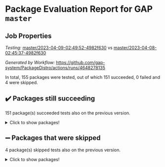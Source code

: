# Package Evaluation Report for GAP `master`

## Job Properties

*Testing:* [master/2023-04-09-02:49:52-4982f630](https://github.com/gap-system/PackageDistro/blob/data/reports/master/2023-04-09-02:49:52-4982f630) vs [master/2023-04-08-02:45:37-4982f630](https://github.com/gap-system/PackageDistro/blob/data/reports/master/2023-04-08-02:45:37-4982f630)

*Generated by Workflow:* https://github.com/gap-system/PackageDistro/actions/runs/4648278135

In total, 155 packages were tested, out of which 151 succeeded, 0 failed and 4 were skipped.

## :heavy_check_mark: Packages still succeeding

151 package(s) succeeded tests also on the previous version.
<details><summary>Click to show packages!</summary>

- 4ti2interface 2023.02-04 [(success)](https://github.com/gap-system/PackageDistro/actions/runs/4648278135/jobs/8225988367)
- ace 5.6.2 [(success)](https://github.com/gap-system/PackageDistro/actions/runs/4648278135/jobs/8225988439)
- aclib 1.3.2 [(success)](https://github.com/gap-system/PackageDistro/actions/runs/4648278135/jobs/8225988492)
- agt 0.3.1 [(success)](https://github.com/gap-system/PackageDistro/actions/runs/4648278135/jobs/8225988565)
- alnuth 3.2.1 [(success)](https://github.com/gap-system/PackageDistro/actions/runs/4648278135/jobs/8225988621)
- anupq 3.3.0 [(success)](https://github.com/gap-system/PackageDistro/actions/runs/4648278135/jobs/8225988678)
- atlasrep 2.1.6 [(success)](https://github.com/gap-system/PackageDistro/actions/runs/4648278135/jobs/8225988727)
- autodoc 2022.10.20 [(success)](https://github.com/gap-system/PackageDistro/actions/runs/4648278135/jobs/8225988789)
- automata 1.15 [(success)](https://github.com/gap-system/PackageDistro/actions/runs/4648278135/jobs/8225988854)
- automgrp 1.3.2 [(success)](https://github.com/gap-system/PackageDistro/actions/runs/4648278135/jobs/8225988917)
- autpgrp 1.11 [(success)](https://github.com/gap-system/PackageDistro/actions/runs/4648278135/jobs/8225988975)
- cap 2023.04-01 [(success)](https://github.com/gap-system/PackageDistro/actions/runs/4648278135/jobs/8225989040)
- caratinterface 2.3.5 [(success)](https://github.com/gap-system/PackageDistro/actions/runs/4648278135/jobs/8225989096)
- cddinterface 2022.11.01 [(success)](https://github.com/gap-system/PackageDistro/actions/runs/4648278135/jobs/8225989157)
- circle 1.6.6 [(success)](https://github.com/gap-system/PackageDistro/actions/runs/4648278135/jobs/8225989214)
- classicpres 1.22 [(success)](https://github.com/gap-system/PackageDistro/actions/runs/4648278135/jobs/8225989284)
- cohomolo 1.6.11 [(success)](https://github.com/gap-system/PackageDistro/actions/runs/4648278135/jobs/8225989336)
- congruence 1.2.5 [(success)](https://github.com/gap-system/PackageDistro/actions/runs/4648278135/jobs/8225989393)
- corelg 1.56 [(success)](https://github.com/gap-system/PackageDistro/actions/runs/4648278135/jobs/8225989466)
- crime 1.6 [(success)](https://github.com/gap-system/PackageDistro/actions/runs/4648278135/jobs/8225989529)
- crisp 1.4.6 [(success)](https://github.com/gap-system/PackageDistro/actions/runs/4648278135/jobs/8225989597)
- crypting 0.10.4 [(success)](https://github.com/gap-system/PackageDistro/actions/runs/4648278135/jobs/8225989648)
- cryst 4.1.26 [(success)](https://github.com/gap-system/PackageDistro/actions/runs/4648278135/jobs/8225989703)
- crystcat 1.1.10 [(success)](https://github.com/gap-system/PackageDistro/actions/runs/4648278135/jobs/8225989760)
- ctbllib 1.3.5 [(success)](https://github.com/gap-system/PackageDistro/actions/runs/4648278135/jobs/8225989817)
- cubefree 1.19 [(success)](https://github.com/gap-system/PackageDistro/actions/runs/4648278135/jobs/8225989866)
- curlinterface 2.3.1 [(success)](https://github.com/gap-system/PackageDistro/actions/runs/4648278135/jobs/8225989919)
- cvec 2.8.1 [(success)](https://github.com/gap-system/PackageDistro/actions/runs/4648278135/jobs/8225989976)
- datastructures 0.3.0 [(success)](https://github.com/gap-system/PackageDistro/actions/runs/4648278135/jobs/8225990029)
- deepthought 1.0.6 [(success)](https://github.com/gap-system/PackageDistro/actions/runs/4648278135/jobs/8225990078)
- design 1.8 [(success)](https://github.com/gap-system/PackageDistro/actions/runs/4648278135/jobs/8225990144)
- difsets 2.3.1 [(success)](https://github.com/gap-system/PackageDistro/actions/runs/4648278135/jobs/8225990199)
- digraphs 1.6.2 [(success)](https://github.com/gap-system/PackageDistro/actions/runs/4648278135/jobs/8225990264)
- edim 1.3.7 [(success)](https://github.com/gap-system/PackageDistro/actions/runs/4648278135/jobs/8225990303)
- example 4.3.4 [(success)](https://github.com/gap-system/PackageDistro/actions/runs/4648278135/jobs/8225990355)
- examplesforhomalg 2023.02-04 [(success)](https://github.com/gap-system/PackageDistro/actions/runs/4648278135/jobs/8225990417)
- factint 1.6.3 [(success)](https://github.com/gap-system/PackageDistro/actions/runs/4648278135/jobs/8225990505)
- ferret 1.0.9 [(success)](https://github.com/gap-system/PackageDistro/actions/runs/4648278135/jobs/8225990573)
- fga 1.5.0 [(success)](https://github.com/gap-system/PackageDistro/actions/runs/4648278135/jobs/8225990641)
- fining 1.5.5 [(success)](https://github.com/gap-system/PackageDistro/actions/runs/4648278135/jobs/8225990693)
- float 1.0.3 [(success)](https://github.com/gap-system/PackageDistro/actions/runs/4648278135/jobs/8225990760)
- format 1.4.3 [(success)](https://github.com/gap-system/PackageDistro/actions/runs/4648278135/jobs/8225990821)
- forms 1.2.9 [(success)](https://github.com/gap-system/PackageDistro/actions/runs/4648278135/jobs/8225990874)
- fplsa 1.2.6 [(success)](https://github.com/gap-system/PackageDistro/actions/runs/4648278135/jobs/8225990917)
- fr 2.4.12 [(success)](https://github.com/gap-system/PackageDistro/actions/runs/4648278135/jobs/8225990986)
- francy 1.2.5 [(success)](https://github.com/gap-system/PackageDistro/actions/runs/4648278135/jobs/8225991045)
- fwtree 1.3 [(success)](https://github.com/gap-system/PackageDistro/actions/runs/4648278135/jobs/8225991096)
- gapdoc 1.6.6 [(success)](https://github.com/gap-system/PackageDistro/actions/runs/4648278135/jobs/8225991140)
- gauss 2023.02-04 [(success)](https://github.com/gap-system/PackageDistro/actions/runs/4648278135/jobs/8225991184)
- gaussforhomalg 2023.02-04 [(success)](https://github.com/gap-system/PackageDistro/actions/runs/4648278135/jobs/8225991221)
- gbnp 1.0.5 [(success)](https://github.com/gap-system/PackageDistro/actions/runs/4648278135/jobs/8225991272)
- generalizedmorphismsforcap 2023.03-01 [(success)](https://github.com/gap-system/PackageDistro/actions/runs/4648278135/jobs/8225991315)
- genss 1.6.8 [(success)](https://github.com/gap-system/PackageDistro/actions/runs/4648278135/jobs/8225991362)
- gradedmodules 2023.02-04 [(success)](https://github.com/gap-system/PackageDistro/actions/runs/4648278135/jobs/8225991408)
- gradedringforhomalg 2023.02-04 [(success)](https://github.com/gap-system/PackageDistro/actions/runs/4648278135/jobs/8225991460)
- grape 4.9.0 [(success)](https://github.com/gap-system/PackageDistro/actions/runs/4648278135/jobs/8225991502)
- groupoids 1.73 [(success)](https://github.com/gap-system/PackageDistro/actions/runs/4648278135/jobs/8225991539)
- grpconst 2.6.4 [(success)](https://github.com/gap-system/PackageDistro/actions/runs/4648278135/jobs/8225991582)
- guarana 0.96.3 [(success)](https://github.com/gap-system/PackageDistro/actions/runs/4648278135/jobs/8225991620)
- guava 3.18 [(success)](https://github.com/gap-system/PackageDistro/actions/runs/4648278135/jobs/8225991654)
- hap 1.54 [(success)](https://github.com/gap-system/PackageDistro/actions/runs/4648278135/jobs/8225991690)
- hapcryst 0.1.15 [(success)](https://github.com/gap-system/PackageDistro/actions/runs/4648278135/jobs/8225991729)
- hecke 1.5.3 [(success)](https://github.com/gap-system/PackageDistro/actions/runs/4648278135/jobs/8225991768)
- help 3.5 [(success)](https://github.com/gap-system/PackageDistro/actions/runs/4648278135/jobs/8225991815)
- homalg 2023.02-05 [(success)](https://github.com/gap-system/PackageDistro/actions/runs/4648278135/jobs/8225991855)
- homalgtocas 2023.02-04 [(success)](https://github.com/gap-system/PackageDistro/actions/runs/4648278135/jobs/8225991890)
- idrel 2.45 [(success)](https://github.com/gap-system/PackageDistro/actions/runs/4648278135/jobs/8225991946)
- images 1.3.1 [(success)](https://github.com/gap-system/PackageDistro/actions/runs/4648278135/jobs/8225991990)
- intpic 0.3.0 [(success)](https://github.com/gap-system/PackageDistro/actions/runs/4648278135/jobs/8225992031)
- io 4.8.1 [(success)](https://github.com/gap-system/PackageDistro/actions/runs/4648278135/jobs/8225992072)
- io_forhomalg 2023.02-04 [(success)](https://github.com/gap-system/PackageDistro/actions/runs/4648278135/jobs/8225992112)
- irredsol 1.4.4 [(success)](https://github.com/gap-system/PackageDistro/actions/runs/4648278135/jobs/8225992165)
- json 2.1.1 [(success)](https://github.com/gap-system/PackageDistro/actions/runs/4648278135/jobs/8225992206)
- jupyterkernel 1.5.0 [(success)](https://github.com/gap-system/PackageDistro/actions/runs/4648278135/jobs/8225992262)
- jupyterviz 1.5.6 [(success)](https://github.com/gap-system/PackageDistro/actions/runs/4648278135/jobs/8225992342)
- kan 1.35 [(success)](https://github.com/gap-system/PackageDistro/actions/runs/4648278135/jobs/8225992400)
- kbmag 1.5.11 [(success)](https://github.com/gap-system/PackageDistro/actions/runs/4648278135/jobs/8225992463)
- laguna 3.9.6 [(success)](https://github.com/gap-system/PackageDistro/actions/runs/4648278135/jobs/8225992514)
- liealgdb 2.2.1 [(success)](https://github.com/gap-system/PackageDistro/actions/runs/4648278135/jobs/8225992575)
- liepring 2.8 [(success)](https://github.com/gap-system/PackageDistro/actions/runs/4648278135/jobs/8225992630)
- liering 2.4.2 [(success)](https://github.com/gap-system/PackageDistro/actions/runs/4648278135/jobs/8225992691)
- linearalgebraforcap 2023.03-06 [(success)](https://github.com/gap-system/PackageDistro/actions/runs/4648278135/jobs/8225992749)
- localizeringforhomalg 2023.02-04 [(success)](https://github.com/gap-system/PackageDistro/actions/runs/4648278135/jobs/8225992804)
- loops 3.4.3 [(success)](https://github.com/gap-system/PackageDistro/actions/runs/4648278135/jobs/8225992863)
- lpres 1.0.3 [(success)](https://github.com/gap-system/PackageDistro/actions/runs/4648278135/jobs/8225992911)
- majoranaalgebras 1.5.1 [(success)](https://github.com/gap-system/PackageDistro/actions/runs/4648278135/jobs/8225992972)
- mapclass 1.4.6 [(success)](https://github.com/gap-system/PackageDistro/actions/runs/4648278135/jobs/8225993046)
- matgrp 0.70 [(success)](https://github.com/gap-system/PackageDistro/actions/runs/4648278135/jobs/8225993101)
- matricesforhomalg 2023.02-04 [(success)](https://github.com/gap-system/PackageDistro/actions/runs/4648278135/jobs/8225993164)
- modisom 2.5.4 [(success)](https://github.com/gap-system/PackageDistro/actions/runs/4648278135/jobs/8225993230)
- modulepresentationsforcap 2023.03-01 [(success)](https://github.com/gap-system/PackageDistro/actions/runs/4648278135/jobs/8225993318)
- modules 2023.02-04 [(success)](https://github.com/gap-system/PackageDistro/actions/runs/4648278135/jobs/8225993386)
- monoidalcategories 2023.03-04 [(success)](https://github.com/gap-system/PackageDistro/actions/runs/4648278135/jobs/8225993455)
- nconvex 2022.09-01 [(success)](https://github.com/gap-system/PackageDistro/actions/runs/4648278135/jobs/8225993527)
- nilmat 1.4.2 [(success)](https://github.com/gap-system/PackageDistro/actions/runs/4648278135/jobs/8225993603)
- nock 1.5 [(success)](https://github.com/gap-system/PackageDistro/actions/runs/4648278135/jobs/8225993668)
- normalizinterface 1.3.5 [(success)](https://github.com/gap-system/PackageDistro/actions/runs/4648278135/jobs/8225993731)
- nq 2.5.10 [(success)](https://github.com/gap-system/PackageDistro/actions/runs/4648278135/jobs/8225993798)
- numericalsgps 1.3.1 [(success)](https://github.com/gap-system/PackageDistro/actions/runs/4648278135/jobs/8225993860)
- openmath 11.5.3 [(success)](https://github.com/gap-system/PackageDistro/actions/runs/4648278135/jobs/8225993925)
- orb 4.9.0 [(success)](https://github.com/gap-system/PackageDistro/actions/runs/4648278135/jobs/8225993975)
- packagemanager 1.4.1 [(success)](https://github.com/gap-system/PackageDistro/actions/runs/4648278135/jobs/8225994040)
- patternclass 2.4.3 [(success)](https://github.com/gap-system/PackageDistro/actions/runs/4648278135/jobs/8225994096)
- permut 2.0.4 [(success)](https://github.com/gap-system/PackageDistro/actions/runs/4648278135/jobs/8225994176)
- polenta 1.3.10 [(success)](https://github.com/gap-system/PackageDistro/actions/runs/4648278135/jobs/8225994255)
- polymaking 0.8.6 [(success)](https://github.com/gap-system/PackageDistro/actions/runs/4648278135/jobs/8225994316)
- primgrp 3.4.4 [(success)](https://github.com/gap-system/PackageDistro/actions/runs/4648278135/jobs/8225994389)
- profiling 2.5.2 [(success)](https://github.com/gap-system/PackageDistro/actions/runs/4648278135/jobs/8225994454)
- qpa 1.34 [(success)](https://github.com/gap-system/PackageDistro/actions/runs/4648278135/jobs/8225994524)
- quagroup 1.8.3 [(success)](https://github.com/gap-system/PackageDistro/actions/runs/4648278135/jobs/8225994594)
- radiroot 2.9 [(success)](https://github.com/gap-system/PackageDistro/actions/runs/4648278135/jobs/8225994647)
- rcwa 4.7.1 [(success)](https://github.com/gap-system/PackageDistro/actions/runs/4648278135/jobs/8225994714)
- rds 1.8 [(success)](https://github.com/gap-system/PackageDistro/actions/runs/4648278135/jobs/8225994797)
- recog 1.4.2 [(success)](https://github.com/gap-system/PackageDistro/actions/runs/4648278135/jobs/8225994850)
- repndecomp 1.3.0 [(success)](https://github.com/gap-system/PackageDistro/actions/runs/4648278135/jobs/8225994922)
- repsn 3.1.1 [(success)](https://github.com/gap-system/PackageDistro/actions/runs/4648278135/jobs/8225994985)
- resclasses 4.7.3 [(success)](https://github.com/gap-system/PackageDistro/actions/runs/4648278135/jobs/8225995043)
- ringsforhomalg 2023.02-05 [(success)](https://github.com/gap-system/PackageDistro/actions/runs/4648278135/jobs/8225995097)
- sco 2023.02-04 [(success)](https://github.com/gap-system/PackageDistro/actions/runs/4648278135/jobs/8225995157)
- scscp 2.4.1 [(success)](https://github.com/gap-system/PackageDistro/actions/runs/4648278135/jobs/8225995210)
- semigroups 5.2.1 [(success)](https://github.com/gap-system/PackageDistro/actions/runs/4648278135/jobs/8225995303)
- sglppow 2.3 [(success)](https://github.com/gap-system/PackageDistro/actions/runs/4648278135/jobs/8225995361)
- sgpviz 0.999.5 [(success)](https://github.com/gap-system/PackageDistro/actions/runs/4648278135/jobs/8225995443)
- simpcomp 2.1.14 [(success)](https://github.com/gap-system/PackageDistro/actions/runs/4648278135/jobs/8225995518)
- singular 2023.02.09 [(success)](https://github.com/gap-system/PackageDistro/actions/runs/4648278135/jobs/8225995618)
- sl2reps 1.1 [(success)](https://github.com/gap-system/PackageDistro/actions/runs/4648278135/jobs/8225995677)
- sla 1.5.3 [(success)](https://github.com/gap-system/PackageDistro/actions/runs/4648278135/jobs/8225995735)
- smallgrp 1.5.2 [(success)](https://github.com/gap-system/PackageDistro/actions/runs/4648278135/jobs/8225995813)
- smallsemi 0.6.13 [(success)](https://github.com/gap-system/PackageDistro/actions/runs/4648278135/jobs/8225995877)
- sonata 2.9.6 [(success)](https://github.com/gap-system/PackageDistro/actions/runs/4648278135/jobs/8225995952)
- sophus 1.27 [(success)](https://github.com/gap-system/PackageDistro/actions/runs/4648278135/jobs/8225996019)
- spinsym 1.5.2 [(success)](https://github.com/gap-system/PackageDistro/actions/runs/4648278135/jobs/8225996075)
- standardff 0.9.4 [(success)](https://github.com/gap-system/PackageDistro/actions/runs/4648278135/jobs/8225996145)
- symbcompcc 1.3.2 [(success)](https://github.com/gap-system/PackageDistro/actions/runs/4648278135/jobs/8225996207)
- thelma 1.3 [(success)](https://github.com/gap-system/PackageDistro/actions/runs/4648278135/jobs/8225996253)
- tomlib 1.2.9 [(success)](https://github.com/gap-system/PackageDistro/actions/runs/4648278135/jobs/8225996296)
- toolsforhomalg 2023.03-01 [(success)](https://github.com/gap-system/PackageDistro/actions/runs/4648278135/jobs/8225996332)
- toric 1.9.5 [(success)](https://github.com/gap-system/PackageDistro/actions/runs/4648278135/jobs/8225996370)
- toricvarieties 2022.07.13 [(success)](https://github.com/gap-system/PackageDistro/actions/runs/4648278135/jobs/8225996437)
- transgrp 3.6.4 [(success)](https://github.com/gap-system/PackageDistro/actions/runs/4648278135/jobs/8225996488)
- ugaly 4.0.3 [(success)](https://github.com/gap-system/PackageDistro/actions/runs/4648278135/jobs/8225996543)
- unipot 1.5 [(success)](https://github.com/gap-system/PackageDistro/actions/runs/4648278135/jobs/8225996596)
- unitlib 4.2.0 [(success)](https://github.com/gap-system/PackageDistro/actions/runs/4648278135/jobs/8225996660)
- utils 0.82 [(success)](https://github.com/gap-system/PackageDistro/actions/runs/4648278135/jobs/8225996720)
- uuid 0.7 [(success)](https://github.com/gap-system/PackageDistro/actions/runs/4648278135/jobs/8225996776)
- walrus 0.9991 [(success)](https://github.com/gap-system/PackageDistro/actions/runs/4648278135/jobs/8225996829)
- wedderga 4.10.3 [(success)](https://github.com/gap-system/PackageDistro/actions/runs/4648278135/jobs/8225996875)
- xmod 2.91 [(success)](https://github.com/gap-system/PackageDistro/actions/runs/4648278135/jobs/8225996930)
- xmodalg 1.23 [(success)](https://github.com/gap-system/PackageDistro/actions/runs/4648278135/jobs/8225996984)
- yangbaxter 0.10.3 [(success)](https://github.com/gap-system/PackageDistro/actions/runs/4648278135/jobs/8225997031)
- zeromqinterface 0.14 [(success)](https://github.com/gap-system/PackageDistro/actions/runs/4648278135/jobs/8225997087)
</details>

## :heavy_minus_sign: Packages that were skipped

4 package(s) skipped tests also on the previous version.
<details><summary>Click to show packages!</summary>

- browse 1.8.21 [(skipped)](https://github.com/gap-system/PackageDistro/actions/runs/4648278135/jobs/8225850656)
- itc 1.5.1 [(skipped)](https://github.com/gap-system/PackageDistro/actions/runs/4648278135/jobs/8225850656)
- polycyclic 2.16 [(skipped)](https://github.com/gap-system/PackageDistro/actions/runs/4648278135/jobs/8225850656)
- xgap 4.31 [(skipped)](https://github.com/gap-system/PackageDistro/actions/runs/4648278135/jobs/8225850656)
</details>

